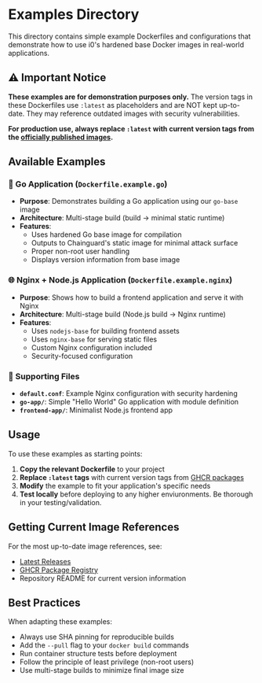 # Examples Directory

This directory contains simple example Dockerfiles and configurations that demonstrate how to use i0's hardened base Docker images in real-world applications.

## ⚠️ Important Notice

**These examples are for demonstration purposes only.** The version tags in these Dockerfiles use `:latest` as placeholders and are NOT kept up-to-date. They may reference outdated images with security vulnerabilities.

**For production use, always replace `:latest` with current version tags from the [officially published images](https://github.com/orgs/interrzero/packages?repo_name=base-docker-images).**

## Available Examples

### 🐹 Go Application (`Dockerfile.example.go`)

- **Purpose**: Demonstrates building a Go application using our `go-base` image
- **Architecture**: Multi-stage build (build → minimal static runtime)
- **Features**: 
  - Uses hardened Go base image for compilation
  - Outputs to Chainguard's static image for minimal attack surface
  - Proper non-root user handling
  - Displays version information from base image

### 🌐 Nginx + Node.js Application (`Dockerfile.example.nginx`)

- **Purpose**: Shows how to build a frontend application and serve it with Nginx
- **Architecture**: Multi-stage build (Node.js build → Nginx runtime)
- **Features**:
  - Uses `nodejs-base` for building frontend assets
  - Uses `nginx-base` for serving static files
  - Custom Nginx configuration included
  - Security-focused configuration

### 📄 Supporting Files

- **`default.conf`**: Example Nginx configuration with security hardening
- **`go-app/`**: Simple "Hello World" Go application with module definition  
- **`frontend-app/`**: Minimalist Node.js frontend app 

## Usage

To use these examples as starting points:

1. **Copy the relevant Dockerfile** to your project
2. **Replace `:latest` tags** with current version tags from [GHCR packages](https://github.com/orgs/interrzero/packages?repo_name=base-docker-images)
3. **Modify** the example to fit your application's specific needs
4. **Test locally** before deploying to any higher enviuronments.  Be thorough in your testing/validation.

## Getting Current Image References

For the most up-to-date image references, see:
- [Latest Releases](https://github.com/interrzero/base-docker-images/releases)
- [GHCR Package Registry](https://github.com/orgs/interrzero/packages?repo_name=base-docker-images)
- Repository README for current version information

## Best Practices

When adapting these examples:
- Always use SHA pinning for reproducible builds
- Add the `--pull` flag to your `docker build` commands
- Run container structure tests before deployment
- Follow the principle of least privilege (non-root users)
- Use multi-stage builds to minimize final image size